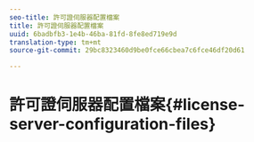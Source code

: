 ```yaml
---
seo-title: 許可證伺服器配置檔案
title: 許可證伺服器配置檔案
uuid: 6badbfb3-1e4b-46ba-81fd-8fe8ed719e9d
translation-type: tm+mt
source-git-commit: 29bc8323460d9be0fce66cbea7c6fce46df20d61

---
```



# 許可證伺服器配置檔案{#license-server-configuration-files}

